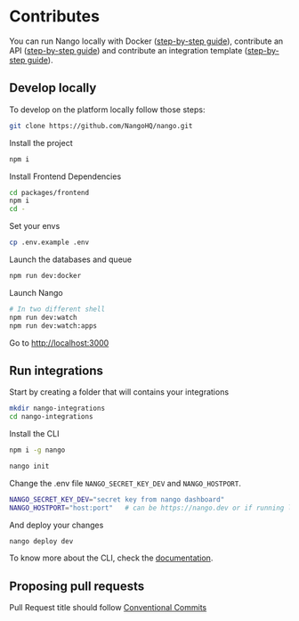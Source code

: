 # Contributes

You can run Nango locally with Docker ([step-by-step guide](https://docs.nango.dev/host/self-host/local)), contribute an API ([step-by-step guide](https://docs.nango.dev/customize/guides/contribute-an-api)) and contribute an integration template ([step-by-step guide](https://docs.nango.dev/contribute-an-integration-template)).

## Develop locally

To develop on the platform locally follow those steps:

```sh
git clone https://github.com/NangoHQ/nango.git
```

Install the project

```sh
npm i
```

Install Frontend Dependencies

```sh
cd packages/frontend
npm i
cd -
```

Set your envs

```sh
cp .env.example .env
```

Launch the databases and queue

```sh
npm run dev:docker
```

Launch Nango

```sh
# In two different shell
npm run dev:watch
npm run dev:watch:apps
```

Go to [http://localhost:3000](http://localhost:3000)

## Run integrations

Start by creating a folder that will contains your integrations

```sh
mkdir nango-integrations
cd nango-integrations
```

Install the CLI

```sh
npm i -g nango
```

```sh
nango init
```

Change the .env file `NANGO_SECRET_KEY_DEV` and `NANGO_HOSTPORT`.

```sh
NANGO_SECRET_KEY_DEV="secret key from nango dashboard"
NANGO_HOSTPORT="host:port"   # can be https://nango.dev or if running locally http://.localhost:3000
```

And deploy your changes

```sh
nango deploy dev
```

To know more about the CLI, check the [documentation](https://docs.nango.dev/reference/cli).

## Proposing pull requests

Pull Request title should follow [Conventional Commits](https://www.conventionalcommits.org/en/v1.0.0/)

